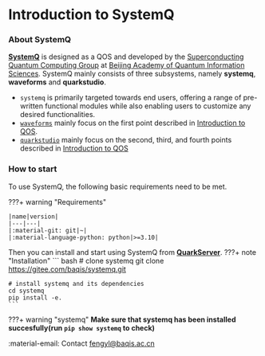 # **Introduction to SystemQ**


### **About SystemQ**
[**SystemQ**](https://gitee.com/baqis/systemq.git) is designed as a QOS and developed by the [Superconducting Quantum Computing Group](http://sqc.baqis.ac.cn/) at [Beijing Academy of Quantum Information Sciences](http://baqis.ac.cn/). SystemQ mainly consists of three subsystems, namely **systemq**, **waveforms** and **quarkstudio**.

- `systemq` is primarily targeted towards end users, offering a range of pre-written functional modules while also enabling users to customize any desired functionalities.
- [`waveforms`](https://quarkstudio.readthedocs.io/en/latest/usage/qlisp/) mainly focus on the first point described in [Introduction to QOS](https://quarkstudio.readthedocs.io/en/latest/usage/#introduction-to-qos).
- [`quarkstudio`](https://quarkstudio.readthedocs.io/en/latest/usage/quark/) mainly focus on the second, third, and fourth points described in [Introduction to QOS](https://quarkstudio.readthedocs.io/en/latest/usage/#introduction-to-qos)


### **How to start**
<!-- For instructions on how to use SystemQ, please refer to [Usage](https://quarkstudio.readthedocs.io/en/latest/usage/) -->

To use SystemQ, the following basic requirements need to be met.
<div class="result" markdown>
???+ warning "Requirements"
    <!-- ![SystemQ](image/aniatom.gif){ align=right width="150"} -->

    |name|version|
    |---|---|
    |:material-git: git|~|
    |:material-language-python: python|>=3.10|
</div>

Then you can install and start using SystemQ from [**QuarkServer**](https://quarkstudio.readthedocs.io/en/latest/usage/quark/server/).
???+ note "Installation"
    ``` bash
    # clone systemq
    git clone https://gitee.com/baqis/systemq.git

    # install systemq and its dependencies
    cd systemq
    pip install -e.
    ```

???+ warning "systemq"
    **Make sure that systemq has been installed succesfully(run `pip show systemq` to check)**


:material-email: Contact [fengyl@baqis.ac.cn]()